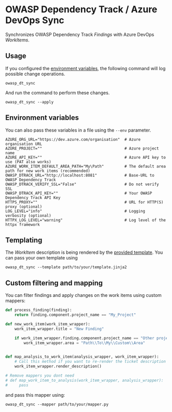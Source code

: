 # OWASP Dependency Track / Azure DevOps Sync

Synchronizes OWASP Dependency Track *Findings* with Azure DevOps *WorkItems*.

## Usage

If you configured the [environment variables](#environment-variables), the following command will log possible change operations.
```shell
owasp_dt_sync
```

And run the command to perform these changes.
```shell
owasp_dt_sync --apply
```

## Environment variables

You can also pass these variables in a file using the `--env` parameter.

```shell
AZURE_ORG_URL="https://dev.azure.com/organisation"  # Azure organisation URL
AZURE_PROJECT=""                                    # Azure project name
AZURE_API_KEY=""                                    # Azure API key to use (PAT also works)
AZURE_WORK_ITEM_DEFAULT_AREA_PATH="My\Path"         # The default area path for new work items (recommended)
OWASP_DTRACK_URL="http://localhost:8081"            # Base-URL to OWASP Dependency Track
OWASP_DTRACK_VERIFY_SSL="False"                     # Do not verify SSL
OWASP_DTRACK_API_KEY=""                             # Your OWASP Dependency Track API Key
HTTPS_PROXY=""                                      # URL for HTTP(S) proxy (optional)
LOG_LEVEL="info"                                    # Logging verbosity (optional)
HTTPX_LOG_LEVEL="warning"                           # Log level of the httpx framework
```

## Templating

The *WorkItem* description is being rendered by the [provided template](owasp_dt_sync/templates/work_item.html.jinja2).
You can pass your own template using
```shell
owasp_dt_sync --template path/to/your/template.jinja2
```

## Custom filtering and mapping

You can filter findings and apply changes on the work items using custom mappers:

```python
def process_finding(finding):
    return finding.component.project_name == "My_Project"

def new_work_item(work_item_wrapper):
    work_item_wrapper.title = "New Finding"

    if work_item_wrapper.finding.component.project_name == "Other project":
        work_item_wrapper.area = "Path\\To\\My\\Custom\\Area"
        

def map_analysis_to_work_item(analysis_wrapper, work_item_wrapper):
    # Call this method if you want to re-render the ticket description
    work_item_wrapper.render_description()

# Remove mappers you dont need
# def map_work_item_to_analysis(work_item_wrapper, analysis_wrapper):
#     pass
```
and pass this mapper using:
```shell
owasp_dt_sync --mapper path/to/your/mapper.py
```
